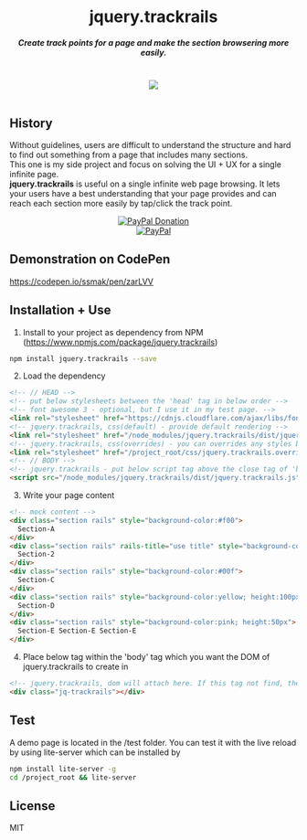 <h1 align="center">jquery.trackrails</h1>

<h5 align="center">Create track points for a page and make the section browsering more easily.</h5>
<br />
<div align="center">
  <a href="https://nodei.co/npm/jquery.trackrails/">
    <img src="https://nodei.co/npm/jquery.trackrails.png?compact=true">
  </a>
</div>
<br />

## History
Without guidelines, users are difficult to understand the structure and hard to find out something from a page that includes many sections.
<br />
This one is my side project and focus on solving the UI + UX for a single infinite page.
<br />
**jquery.trackrails** is useful on a single infinite web page browsing. It lets your users have a best understanding that your page provides and can reach each section more easily by tap/click the track point.
<br />
<div align="center">
  <a href="https://paypal.me/ssmak">
    <img src="https://img.shields.io/badge/Donate-PayPal-green.svg" alt="PayPal Donation" />
  </a>
  <br />
  <a href="https://paypal.me/ssmak">
    <img src="https://www.paypalobjects.com/webstatic/mktg/logo/AM_mc_vs_dc_ae.jpg" alt="PayPal" />
  </a>
</div>

## Demonstration on CodePen
https://codepen.io/ssmak/pen/zarLVV

## Installation + Use
1. Install to your project as dependency from NPM (https://www.npmjs.com/package/jquery.trackrails)
``` bash
npm install jquery.trackrails --save
```
2. Load the dependency
``` html
<!-- // HEAD -->
<!-- put below stylesheets between the 'head' tag in below order -->
<!-- font awesome 3 - optional, but I use it in my test page. -->
<link rel="stylesheet" href="https://cdnjs.cloudflare.com/ajax/libs/font-awesome/4.7.0/css/font-awesome.min.css">
<!-- jquery.trackrails, css(default) - provide default rendering -->
<link rel="stylesheet" href="/node_modules/jquery.trackrails/dist/jquery.trackrails.min.css">
<!-- jquery.trackrails, css(overrides) - you can overrides any styles by your own -->
<link rel="stylesheet" href="/project_root/css/jquery.trackrails.overrides.css">
<!-- // BODY -->
<!-- jquery.trackrails - put below script tag above the close tag of 'body' -->
<script src="/node_modules/jquery.trackrails/dist/jquery.trackrails.js" rails-easing="easeOutExpo" rails-duration="2000"></script>
```
3. Write your page content
``` html
<!-- mock content -->
<div class="section rails" style="background-color:#f00">
  Section-A
</div>
<div class="section rails" rails-title="use title" style="background-color:#0f0">
  Section-2
</div>
<div class="section rails" style="background-color:#00f">
  Section-C
</div>
<div class="section rails" style="background-color:yellow; height:100px">
  Section-D
</div>
<div class="section rails" style="background-color:pink; height:50px">
  Section-E Section-E Section-E
</div>
```
4. Place below tag within the 'body' tag which you want the DOM of jquery.trackrails to create in
``` html
<!-- jquery.trackrails, dom will attach here. If this tag not find, the DOM will append as a child to the 'body' tag -->
<div class="jq-trackrails"></div>
```

## Test
A demo page is located in the /test folder. You can test it with the live reload by using lite-server which can be installed by
``` bash
npm install lite-server -g
cd /project_root && lite-server
```

## License
MIT
